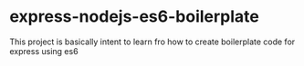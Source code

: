 # express-nodejs-es6-boilerplate
This project is basically intent to learn fro how to create boilerplate code for express using es6
